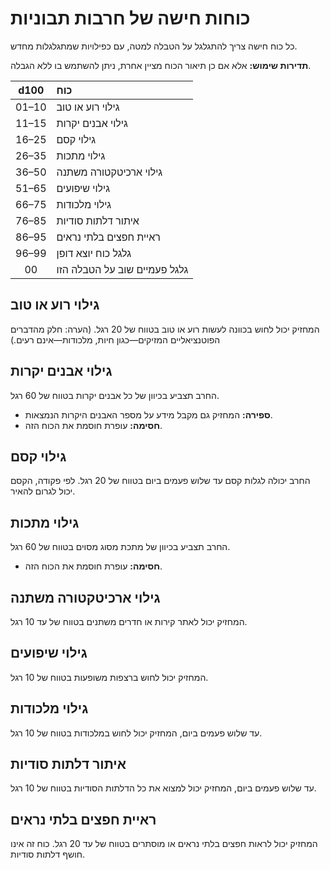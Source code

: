 # כוחות חישה של חרבות תבוניות

כל כוח חישה צריך להתגלגל על הטבלה למטה, עם כפילויות שמתגלגלות מחדש.

**תדירות שימוש:** אלא אם כן תיאור הכוח מציין אחרת, ניתן להשתמש בו ללא הגבלה.

| d100  | כוח                            |
| :---: | :----------------------------- |
| 01–10 | גילוי רוע או טוב               |
| 11–15 | גילוי אבנים יקרות              |
| 16–25 | גילוי קסם                      |
| 26–35 | גילוי מתכות                    |
| 36–50 | גילוי ארכיטקטורה משתנה         |
| 51–65 | גילוי שיפועים                  |
| 66–75 | גילוי מלכודות                  |
| 76–85 | איתור דלתות סודיות            |
| 86–95 | ראיית חפצים בלתי נראים        |
| 96–99 | גלגל כוח יוצא דופן             |
|  00   | גלגל פעמיים שוב על הטבלה הזו  |

## גילוי רוע או טוב

המחזיק יכול לחוש בכוונה לעשות רוע או טוב בטווח של 20 רגל. (הערה: חלק מהדברים הפוטנציאליים המזיקים—כגון חיות, מלכודות—אינם רעים.)

## גילוי אבנים יקרות

החרב תצביע בכיוון של כל אבנים יקרות בטווח של 60 רגל.

- **ספירה:** המחזיק גם מקבל מידע על מספר האבנים היקרות הנמצאות.
- **חסימה:** עופרת חוסמת את הכוח הזה.

## גילוי קסם

החרב יכולה לגלות קסם עד שלוש פעמים ביום בטווח של 20 רגל. לפי פקודה, הקסם יכול לגרום להאיר.

## גילוי מתכות

החרב תצביע בכיוון של מתכת מסוג מסוים בטווח של 60 רגל.

- **חסימה:** עופרת חוסמת את הכוח הזה.

## גילוי ארכיטקטורה משתנה

המחזיק יכול לאתר קירות או חדרים משתנים בטווח של עד 10 רגל.

## גילוי שיפועים

המחזיק יכול לחוש ברצפות משופעות בטווח של 10 רגל.

## גילוי מלכודות

עד שלוש פעמים ביום, המחזיק יכול לחוש במלכודות בטווח של 10 רגל.

## איתור דלתות סודיות

עד שלוש פעמים ביום, המחזיק יכול למצוא את כל הדלתות הסודיות בטווח של 10 רגל.

## ראיית חפצים בלתי נראים

המחזיק יכול לראות חפצים בלתי נראים או מוסתרים בטווח של עד 20 רגל. כוח זה אינו חושף דלתות סודיות.